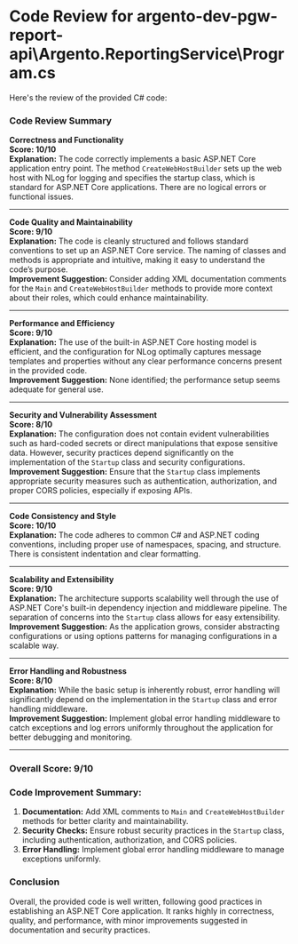 # Code Review for argento-dev-pgw-report-api\Argento.ReportingService\Program.cs

Here's the review of the provided C# code:

### Code Review Summary

**Correctness and Functionality**  
**Score: 10/10**  
**Explanation:** The code correctly implements a basic ASP.NET Core application entry point. The method `CreateWebHostBuilder` sets up the web host with NLog for logging and specifies the startup class, which is standard for ASP.NET Core applications. There are no logical errors or functional issues.

---

**Code Quality and Maintainability**  
**Score: 9/10**  
**Explanation:** The code is cleanly structured and follows standard conventions to set up an ASP.NET Core service. The naming of classes and methods is appropriate and intuitive, making it easy to understand the code’s purpose.  
**Improvement Suggestion:** Consider adding XML documentation comments for the `Main` and `CreateWebHostBuilder` methods to provide more context about their roles, which could enhance maintainability.

---

**Performance and Efficiency**  
**Score: 9/10**  
**Explanation:** The use of the built-in ASP.NET Core hosting model is efficient, and the configuration for NLog optimally captures message templates and properties without any clear performance concerns present in the provided code.  
**Improvement Suggestion:** None identified; the performance setup seems adequate for general use.

---

**Security and Vulnerability Assessment**  
**Score: 8/10**  
**Explanation:** The configuration does not contain evident vulnerabilities such as hard-coded secrets or direct manipulations that expose sensitive data. However, security practices depend significantly on the implementation of the `Startup` class and security configurations.  
**Improvement Suggestion:** Ensure that the `Startup` class implements appropriate security measures such as authentication, authorization, and proper CORS policies, especially if exposing APIs.

---

**Code Consistency and Style**  
**Score: 10/10**  
**Explanation:** The code adheres to common C# and ASP.NET coding conventions, including proper use of namespaces, spacing, and structure. There is consistent indentation and clear formatting.

---

**Scalability and Extensibility**  
**Score: 9/10**  
**Explanation:** The architecture supports scalability well through the use of ASP.NET Core's built-in dependency injection and middleware pipeline. The separation of concerns into the `Startup` class allows for easy extensibility.  
**Improvement Suggestion:** As the application grows, consider abstracting configurations or using options patterns for managing configurations in a scalable way.

---

**Error Handling and Robustness**  
**Score: 8/10**  
**Explanation:** While the basic setup is inherently robust, error handling will significantly depend on the implementation in the `Startup` class and error handling middleware.  
**Improvement Suggestion:** Implement global error handling middleware to catch exceptions and log errors uniformly throughout the application for better debugging and monitoring.

---

### Overall Score: 9/10

### Code Improvement Summary:
1. **Documentation:** Add XML comments to `Main` and `CreateWebHostBuilder` methods for better clarity and maintainability.
2. **Security Checks:** Ensure robust security practices in the `Startup` class, including authentication, authorization, and CORS policies.
3. **Error Handling:** Implement global error handling middleware to manage exceptions uniformly.

### Conclusion
Overall, the provided code is well written, following good practices in establishing an ASP.NET Core application. It ranks highly in correctness, quality, and performance, with minor improvements suggested in documentation and security practices.